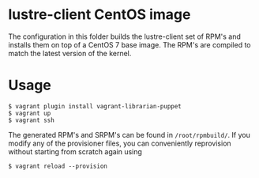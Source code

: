 # lustre-client CentOS image

The configuration in this folder builds the lustre-client set of RPM's
and installs them on top of a CentOS 7 base image. The RPM's are
compiled to match the latest version of the kernel.

# Usage

```
$ vagrant plugin install vagrant-librarian-puppet
$ vagrant up
$ vagrant ssh
```

The generated RPM's and SRPM's can be found in `/root/rpmbuild/`. If
you modify any of the provisioner files, you can conveniently
reprovision without starting from scratch again using

```
$ vagrant reload --provision
```
